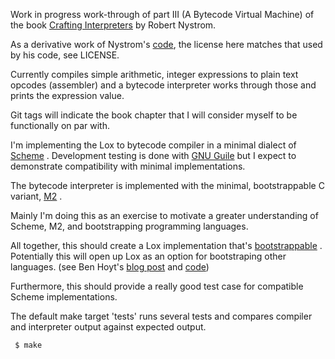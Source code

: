 Work in progress work-through of part III (A Bytecode Virtual Machine) of the book [Crafting Interpreters](https://craftinginterpreters.com/) by Robert Nystrom.

As a derivative work of Nystrom's [code](https://github.com/munificent/craftinginterpreters), the license here matches that used by his code, see LICENSE.

Currently compiles simple arithmetic, integer expressions to plain text opcodes (assembler) and a bytecode interpreter works through those and prints the expression value.

Git tags will indicate the book chapter that I will consider myself to be functionally on par with.

I'm implementing the Lox to bytecode compiler in a minimal dialect of [Scheme](https://en.wikipedia.org/wiki/Scheme_(programming_language))  . Development testing is done with [GNU Guile](https://www.gnu.org/software/guile/) but I expect to demonstrate compatibility with minimal implementations.

The bytecode interpreter is implemented with the minimal, bootstrappable C variant, [M2](https://github.com/oriansj/M2-Planet/) .

Mainly I'm doing this as an exercise to motivate a greater understanding of Scheme, M2, and bootstrapping programming languages.

All together, this should create a Lox implementation that's [bootstrappable](https://bootstrappable.org) . Potentially this will open up Lox as an option for bootstraping other languages. (see Ben Hoyt's [blog post](https://benhoyt.com/writings/loxlox/) and [code](https://github.com/benhoyt/loxlox))

Furthermore, this should provide a really good test case for compatible Scheme implementations.

The default make target 'tests' runs several tests and compares compiler and interpreter output against expected output.
```
 $ make
```

